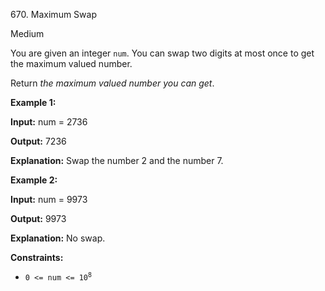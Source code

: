 ﻿670\. Maximum Swap

Medium

You are given an integer `num`. You can swap two digits at most once to get the maximum valued number.

Return _the maximum valued number you can get_.

**Example 1:**

**Input:** num = 2736

**Output:** 7236

**Explanation:** Swap the number 2 and the number 7.

**Example 2:**

**Input:** num = 9973

**Output:** 9973

**Explanation:** No swap.

**Constraints:**

*   <code>0 <= num <= 10<sup>8</sup></code>